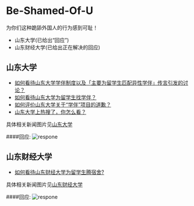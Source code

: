 # Be-Shamed-Of-U

为你们这种跪舔外国人的行为感到可耻！

- 山东大学(已给出“回应”)
- 山东财经大学(已给出正在解决的回应)



## 山东大学

- [如何看待山东大学学伴制度以及「主要为留学生匹配异性学伴」传言引发的讨论？](https://www.zhihu.com/question/334499123)
- [如何看待山东大学为留学生找学伴？](https://www.zhihu.com/question/334435316/answer/746427768)
- [如何评价山东大学关于“学伴”项目的道歉？](https://www.zhihu.com/question/334593173/answer/746417570)
- [山东大学上热搜了，你怎么看？](https://www.zhihu.com/question/334353567/answer/745993874)


具体相关新闻图片见[山东大学]()

####回应:
![respone]()



## 山东财经大学

- [如何看待山东财经大学为留学生腾宿舍?](https://www.zhihu.com/question/334359084/answer/746416838)


具体相关新闻图片见[山东财经大学]()

####回应:
![respone]()

